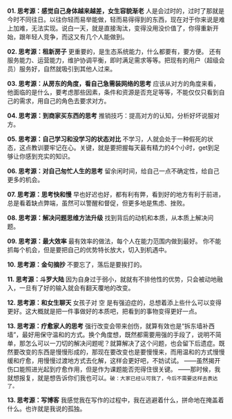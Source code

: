 **01. 思考源：感觉自己身体越来越差，女生容貌渐老**
人是会过时的，过时了那就是今时不同往日。以往你轻而易举能做，轻而易得得到的东西，现在对于你来说是难上加难，无法实现。说白一天，就是直接淘汰，变得没用没价值了，你得重新开始，跟年轻人竞争，而这又有几个人能做到。

**02. 思考源：租新房子**
更重要的，是生态系统能力，什么都要有，要方便。
还有服务能力、运营能力，维护协调平衡，即时满足需求等等。把现有的用户（超级会员）服务好，自然就吸引到其他人过来。

**03. 思考源：从房东的角度，看自己急需装网络的思考**
应该从对方的角度来看，他面临的是什么，要考虑那些因素，条件和资源是否充足等等，不能仅仅只看到自己的需求，用自己的角色去要求对方。

**04. 思考源：到商家买东西的思考**
推销技巧：提高对方的认知，分析好坏说服对方。

**05. 思考源：自己学习和没学习的状态对比**
不学习，人就会处于一种假死的状态，这点教训要牢记在心。关键，就是要把握每天最有精力的4个小时，get到足够让你感到充实的知识。

**06. 思考源：对自己匆忙人生的思考**
留余闲时间，给自己一点不确定性，给自己更多的机会。

**07. 思考源：思考快和慢**
早也好迟也好，都有利有弊，看到好的地方有利于前进，总是看着缺点弊端，虽然可以警醒和督促，但更多地是焦虑、挫败。

**08. 思考源：解决问题思维方法升级**
找到背后的动机和本质，从本质上解决问题。

**09. 思考源：最大效率**
最有效率的做法，每个人在能力范围内做到最好。
你不能抓每个机会，但是要把自己的优势特长放大，切入到机遇中。

**10. 思考源：金句摘抄**
不要忘了，落后是要挨打的。

**11. 思考源：斗罗大陆**
因为自身过于弱小，就就有不排他性的优势，只会被动地融入，一旦有了好的输入就会有翻天覆地的改变。

**12. 思考源：和女生聊天**
女孩子对 空 是有强迫症的，总想着添上些什么可以变得更好。这大概就是把一件事做好的本质吧，把看到的事物变得更好一点。

**13. 思考源：疗愈家人的思考**
强行改变会带来创伤，就算有效也是“拆东墙补西墙”，最好用保守温和的方式。换个角度想，既然都需要用强的手段了，说明不简单，那怎么可以一刀切的解决问题呢？就算解决了这个问题，也会留下后遗症。既然要改变的东西是慢慢形成的，那现在要改变也是要慢慢来，而用温和的方式慢慢缓和疗愈，用慢慢过渡地方式去化解，这样会更好吧，不妨试试。
——虽然揭开伤口能照进光起到疗愈作用，但是作为课题能否兜得住很关键。
——那时候，我就想报复，就是想告诉你们我也可以。`破：大家已经认可我了，今后不需要这样去表达了。`

**13. 思考源：写博客**
我感觉我在写作的过程中，我在逃避着什么，拼命地在掩盖着什么。也许就是我说的孤独。
